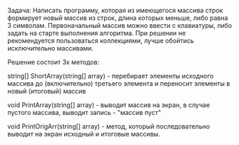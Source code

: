 Задача: Написать программу, которая из имеющегося массива строк формирует новый массив из строк, длина которых меньше, либо равна 3 символам. Первоначальный массив можно ввести с клавиатуры, либо задать на старте выполнения алгоритма. При решении не рекомендуется пользоваться коллекциями, лучше обойтись исключительно массивами.

Решение состоит 3х методов:

string[] ShortArray(string[] array) - перебирает элементы исходного массива до (включительно) третьего элемента и переносит элементы в новый (итоговый) массив

void PrintArray(string[] array) - выводит массив на экран, в случае пустого массива, выводит запись - "массив пуст"

void PrintOrigArr(string[] array) - метод, который последовательно выводит на экран исходный и итоговые массивы.
